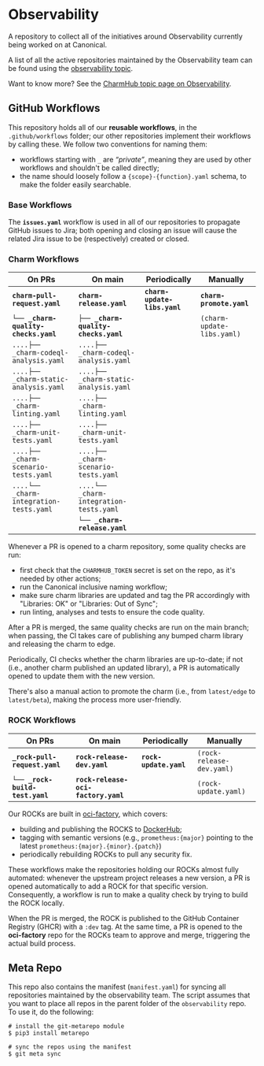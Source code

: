 # Observability

A repository to collect all of the initiatives around Observability currently being 
worked on at Canonical.

A list of all the active repositories maintained by the Observability team can be found using the [observability topic](https://github.com/search?q=topic%3Aobservability+org%3Acanonical+fork%3Atrue+archived%3Afalse&type=repositories).

Want to know more? See the [CharmHub topic page on Observability](https://charmhub.io/topics/canonical-observability-stack).

## GitHub Workflows

This repository holds all of our **reusable workflows**, in the `.github/workflows` folder; our other repositories implement their workflows by calling these. We follow two conventions for naming them:
* workflows starting with `_` are *“private”*, meaning they are used by other workflows and shouldn't be called directly;
* the name should loosely follow a `{scope}-{function}.yaml` schema, to make the folder easily searchable.

### Base Workflows

The **`issues.yaml`** workflow is used in all of our repositories to propagate GitHub issues to Jira; both opening and closing an issue will cause the related Jira issue to be (respectively) created or closed.

### Charm Workflows

| On PRs                                  | On main                                 | Periodically                 | Manually                   |
| --------------------------------------- | --------------------------------------- | ---------------------------- | -------------------------- |
| **`charm-pull-request.yaml`**           | **`charm-release.yaml`**                | **`charm-update-libs.yaml`** | **`charm-promote.yaml`**   |
| **`└── _charm-quality-checks.yaml`**    | **`├── _charm-quality-checks.yaml`**    |                              | `(charm-update-libs.yaml)` |
| `....├── _charm-codeql-analysis.yaml`   | `....├── _charm-codeql-analysis.yaml`   |                              |                            |
| `....├── _charm-static-analysis.yaml`   | `....├── _charm-static-analysis.yaml`   |                              |                            |
| `....├── _charm-linting.yaml`           | `....├── _charm-linting.yaml`           |                              |                            |
| `....├── _charm-unit-tests.yaml`        | `....├── _charm-unit-tests.yaml`        |                              |                            |
| `....├── _charm-scenario-tests.yaml`    | `....├── _charm-scenario-tests.yaml`    |                              |                            |
| `....└── _charm-integration-tests.yaml` | `....└── _charm-integration-tests.yaml` |                              |                            |
|                                         | **`└── _charm-release.yaml`**           |                              |                            |

Whenever a PR is opened to a charm repository, some quality checks are run:
* first check that the `CHARMHUB_TOKEN` secret is set on the repo, as it's needed by other actions;
* run the Canonical inclusive naming workflow;
* make sure charm libraries are updated and tag the PR accordingly with "Libraries: OK" or "Libraries: Out of Sync";
* run linting, analyses and tests to ensure the code quality.

After a PR is merged, the same quality checks are run on the main branch; when passing, the CI takes care of publishing any bumped charm library and releasing the charm to edge.

Periodically, CI checks whether the charm libraries are up-to-date; if not (i.e., another charm published an updated library), a PR is automatically opened to update them with the new version.

There's also a manual action to promote the charm (i.e., from `latest/edge` to `latest/beta`), making the process more user-friendly.

### ROCK Workflows

| On PRs                          | On main                             | Periodically           | Manually                  |
| ------------------------------- | ----------------------------------- | ---------------------- | ------------------------- |
| **`_rock-pull-request.yaml`**   | **`rock-release-dev.yaml`**         | **`rock-update.yaml`** | `(rock-release-dev.yaml)` |
| **`└── _rock-build-test.yaml`** | **`rock-release-oci-factory.yaml`** |                        | `(rock-update.yaml)`      |

Our ROCKs are built in [oci-factory](https://github.com/canonical/oci-factory/), which covers:
* building and publishing the ROCKS to [DockerHub](https://hub.docker.com/u/ubuntu);
* tagging with semantic versions (e.g., `prometheus:{major}` pointing to the latest `prometheus:{major}.{minor}.{patch}`)
* periodically rebuilding ROCKs to pull any security fix.

These workflows make the repositories holding our ROCKs almost fully automated: whenever the upstream project releases a new version, a PR is opened automatically to add a ROCK for that specific version. Consequently, a workflow is run to make a quality check by trying to build the ROCK locally.

When the PR is merged, the ROCK is published to the GitHub Container Registry (GHCR) with a `:dev` tag. At the same time, a PR is opened to the **oci-factory** repo for the ROCKs team to approve and merge, triggering the actual build process.


## Meta Repo

This repo also contains the manifest (`manifest.yaml`) for syncing all repositories maintained by the observability team.
The script assumes that you want to place all repos in the parent folder of the `observability` repo. To use it, do the following:

```
# install the git-metarepo module
$ pip3 install metarepo

# sync the repos using the manifest
$ git meta sync
```
